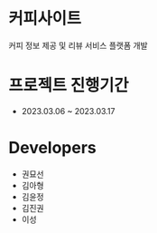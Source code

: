 # 커피사이트 
커피 정보 제공 및 리뷰 서비스 플랫폼 개발

# 프로젝트 진행기간 
+ 2023.03.06 ~ 2023.03.17

# Developers
+ 권묘선
+ 김아형
+ 김윤정
+ 김진권
+ 이성
